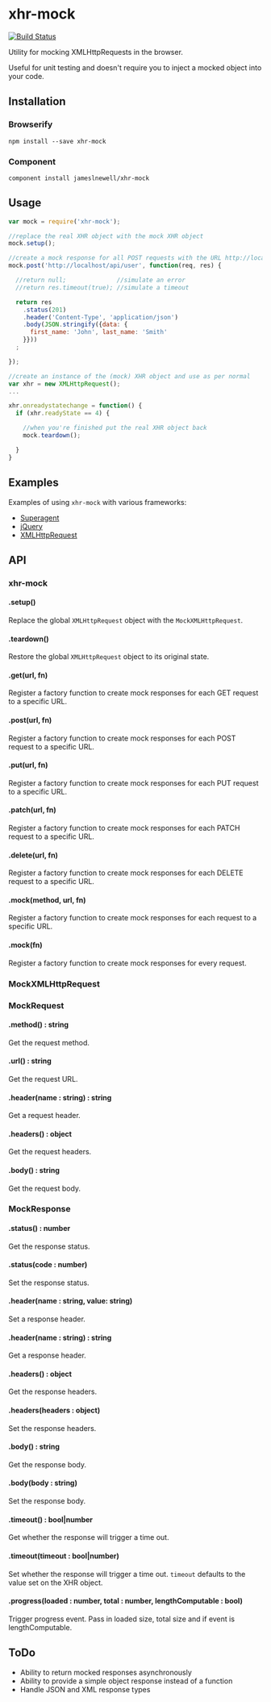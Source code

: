 # xhr-mock

[![Build Status](https://travis-ci.org/jameslnewell/xhr-mock.svg?branch=master)](https://travis-ci.org/jameslnewell/xhr-mock)

Utility for mocking XMLHttpRequests in the browser.

Useful for unit testing and doesn't require you to inject a mocked object into your code.

## Installation

### Browserify

    npm install --save xhr-mock

### Component

    component install jameslnewell/xhr-mock

## Usage

```javascript
var mock = require('xhr-mock');

//replace the real XHR object with the mock XHR object
mock.setup();

//create a mock response for all POST requests with the URL http://localhost/api/user
mock.post('http://localhost/api/user', function(req, res) {

  //return null;              //simulate an error
  //return res.timeout(true); //simulate a timeout

  return res
    .status(201)
    .header('Content-Type', 'application/json')
    .body(JSON.stringify({data: {
      first_name: 'John', last_name: 'Smith'
    }}))
  ;

});

//create an instance of the (mock) XHR object and use as per normal
var xhr = new XMLHttpRequest();
...

xhr.onreadystatechange = function() {
  if (xhr.readyState == 4) {

    //when you're finished put the real XHR object back
    mock.teardown();

  }
}
```

## Examples

Examples of using `xhr-mock` with various frameworks:

- [Superagent](./example/superagent.html)
- [jQuery](./example/jquery.html)
- [XMLHttpRequest](./example/native.html)

## API

### xhr-mock

#### .setup()

Replace the global `XMLHttpRequest` object with the `MockXMLHttpRequest`.

#### .teardown()

Restore the global `XMLHttpRequest` object to its original state.

#### .get(url, fn)

Register a factory function to create mock responses for each GET request to a specific URL.

#### .post(url, fn)

Register a factory function to create mock responses for each POST request to a specific URL.

#### .put(url, fn)

Register a factory function to create mock responses for each PUT request to a specific URL.

#### .patch(url, fn)

Register a factory function to create mock responses for each PATCH request to a specific URL.

#### .delete(url, fn)

Register a factory function to create mock responses for each DELETE request to a specific URL.

#### .mock(method, url, fn)

Register a factory function to create mock responses for each request to a specific URL.

#### .mock(fn)

Register a factory function to create mock responses for every request.

### MockXMLHttpRequest

### MockRequest

#### .method() : string

Get the request method.

#### .url() : string

Get the request URL.

#### .header(name : string) : string

Get a request header.

#### .headers() : object

Get the request headers.

#### .body() : string

Get the request body.

### MockResponse

#### .status() : number

Get the response status.

#### .status(code : number)

Set the response status.

#### .header(name : string, value: string)

Set a response header.

#### .header(name : string) : string

Get a response header.

#### .headers() : object

Get the response headers.

#### .headers(headers : object)

Set the response headers.

#### .body() : string

Get the response body.

#### .body(body : string)

Set the response body.

#### .timeout() : bool|number

Get whether the response will trigger a time out.

#### .timeout(timeout : bool|number)

Set whether the response will trigger a time out. `timeout` defaults to the value set on the XHR object.

#### .progress(loaded : number, total : number, lengthComputable : bool)

Trigger progress event. Pass in loaded size, total size and if event is lengthComputable.

## ToDo

- Ability to return mocked responses asynchronously
- Ability to provide a simple object response instead of a function
- Handle JSON and XML response types
